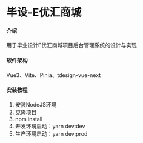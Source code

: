 # 毕设-E优汇商城

#### 介绍
用于毕业设计E优汇商城项目后台管理系统的设计与实现

#### 软件架构
Vue3、Vite、Pinia、tdesign-vue-next


#### 安装教程

1.  安装NodeJS环境
2.  克隆项目
3.  npm install
4.  开发环境启动：yarn dev:dev
5.  生产环境启动：yarn dev:prod
